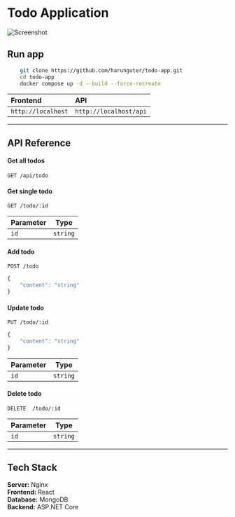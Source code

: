 # Todo Application

![Screenshot](https://raw.githubusercontent.com/harunguter/todo-app/main/screenshot.png)

## Run app

```bash
    git clone https://github.com/harunguter/todo-app.git
    cd todo-app
    docker compose up -d --build --force-recreate
```

| Frontend           | API                    |
| :----------------- | :--------------------- |
| `http://localhost` | `http://localhost/api` |

---

## API Reference

#### Get all todos

```http
GET /api/todo
```

#### Get single todo

```http
GET /todo/:id
```

| Parameter | Type     |
| --------- | -------- |
| `id`      | `string` |

#### Add todo

```http
POST /todo
```

```javascript
{
    "content": "string"
}
```

#### Update todo

```http
PUT /todo/:id
```

```javascript
{
    "content": "string"
}
```

| Parameter | Type     |
| --------- | -------- |
| `id`      | `string` |

#### Delete todo

```http
DELETE  /todo/:id
```

| Parameter | Type     |
| --------- | -------- |
| `id`      | `string` |

---

## Tech Stack

**Server:** Nginx
<br />
**Frontend:** React
<br />
**Database:** MongoDB
<br/>
**Backend:** ASP.NET Core
